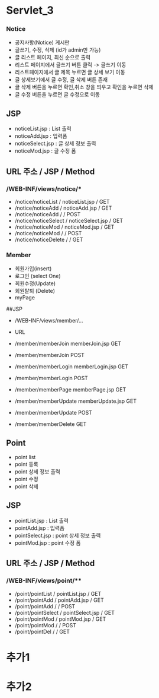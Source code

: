 # Servlet_3
 
### Notice
- 공지사항(Notice) 게시판
- 글쓰기, 수정, 삭제 (id가 admin만 가능)
- 글 리스트 페이지, 최신 순으로 출력
- 리스트 페이지에서 글쓰기 버튼 클릭 -> 글쓰기 이동
- 리스트페이지에서 글 제목 누르면 글 상세 보기 이동
- 글 상세보기에서 글 수정, 글 삭제 버튼 존재
- 글 삭제 버튼을 누르면 확인,취소 창을 띄우고 확인을 누르면 삭제
- 글 수정 버튼을 누르면 글 수정으로 이동
 
 
## JSP
- noticeList.jsp		: List 출력
- noticeAdd.jsp			: 입력폼
- noticeSelect.jsp		: 글 상세 정보 출력
- noticeMod.jsp			: 글 수정 폼
 
 
## URL 주소				/	JSP					/	Method
###	/WEB-INF/views/notice/*
- /notice/noticeList	/	noticeList.jsp		/	GET
- /notice/noticeAdd		/	noticeAdd.jsp		/	GET
- /notice/noticeAdd		/						/	POST
- /notice/noticeSelect	/	noticeSelect.jsp	/	GET
- /notice/noticeMod		/	noticeMod.jsp		/	GET
- /notice/noticeMod		/						/	POST
- /notice/noticeDelete	/						/	GET
 
 
### Member
- 회원가입(insert)
- 로그인 (select One)
- 회원수정(Update)
- 회원탈퇴 (Delete)
- myPage

##JSP
- /WEB-INF/views/member/...

- URL

- /member/memberJoin			memberJoin.jsp			GET
- /member/memberJoin									POST
- /member/memberLogin			memberLogin.jsp			GET
- /member/memberLogin									POST
- /member/memberPage			memberPage.jsp			GET
- /member/memberUpdate		memberUpdate.jsp		GET
- /member/memberUpdate								POST
- /member/memberDelete								GET			

 
 
## Point
- point list
- point 등록
- point 상세 정보 출력
- point 수정
- point 삭제
 
## JSP
- pointList.jsp		: List 출력
- pointAdd.jsp		: 입력폼
- pointSelect.jsp	: point 상세 정보 출력
- pointMod.jsp		: point 수정 폼
 
 
## URL 주소				/	JSP					/	Method
###	/WEB-INF/views/point/**
- /point/pointList		/	pointList.jsp		/	GET
- /point/pointAdd		/	pointAdd.jsp		/	GET
- /point/pointAdd		/						/	POST
- /point/pointSelect	/	pointSelect.jsp		/	GET
- /point/pointMod		/	pointMod.jsp		/	GET
- /point/pointMod		/						/	POST
- /point/pointDel		/						/	GET


# 추가1
# 추가2

